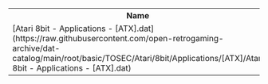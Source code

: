 <table>
<tr><th>Name</th><th>Size</th></tr>
<tr><td>[Atari 8bit - Applications - [ATX].dat](https://raw.githubusercontent.com/open-retrogaming-archive/dat-catalog/main/root/basic/TOSEC/Atari/8bit/Applications/[ATX]/Atari 8bit - Applications - [ATX].dat)</td><td>3125</td></tr>
</table>
